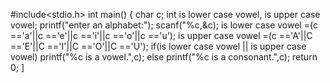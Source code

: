 #include<stdio.h>
int main()
{
char c;
int is lower case vowel, is upper case vowel;
printf("enter an alphabet:");
scanf("%c,&c);
is lower case vowel =(c =='a'||c =='e'||c =='i'||c =='o'||c =='u');
is upper case vowel =(c =='A'||C =='E'||C =='I'||C =='O'||C =='U');
if(is lower case vowel || is upper case vowel)
printf("%c is a vowel.",c);
else
printf("%c is a consonant.",c);
return 0;
]
